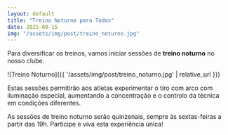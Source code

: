 ```yaml
---
layout: default
title: "Treino Noturno para Todos"
date: 2025-09-15
img: "/assets/img/post/treino_noturno.jpg"
---
```


Para diversificar os treinos, vamos iniciar sessões de **treino noturno** no nosso clube.  

![Treino Noturno]({{ '/assets/img/post/treino_noturno.jpg' | relative_url }})

Estas sessões permitirão aos atletas experimentar o tiro com arco com iluminação especial, aumentando a concentração e o controlo da técnica em condições diferentes.

As sessões de treino noturno serão quinzenais, sempre às sextas-feiras a partir das 19h. Participe e viva esta experiência única!
